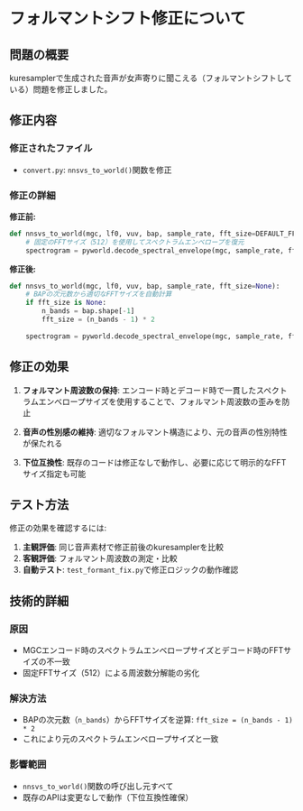 # フォルマントシフト修正について

## 問題の概要

kuresamplerで生成された音声が女声寄りに聞こえる（フォルマントシフトしている）問題を修正しました。

## 修正内容

### 修正されたファイル
- `convert.py`: `nnsvs_to_world()`関数を修正

### 修正の詳細

**修正前:**
```python
def nnsvs_to_world(mgc, lf0, vuv, bap, sample_rate, fft_size=DEFAULT_FFT_SIZE):
    # 固定のFFTサイズ（512）を使用してスペクトラムエンベロープを復元
    spectrogram = pyworld.decode_spectral_envelope(mgc, sample_rate, fft_size)
```

**修正後:**
```python
def nnsvs_to_world(mgc, lf0, vuv, bap, sample_rate, fft_size=None):
    # BAPの次元数から適切なFFTサイズを自動計算
    if fft_size is None:
        n_bands = bap.shape[-1]
        fft_size = (n_bands - 1) * 2
    
    spectrogram = pyworld.decode_spectral_envelope(mgc, sample_rate, fft_size)
```

## 修正の効果

1. **フォルマント周波数の保持**: エンコード時とデコード時で一貫したスペクトラムエンベロープサイズを使用することで、フォルマント周波数の歪みを防止

2. **音声の性別感の維持**: 適切なフォルマント構造により、元の音声の性別特性が保たれる

3. **下位互換性**: 既存のコードは修正なしで動作し、必要に応じて明示的なFFTサイズ指定も可能

## テスト方法

修正の効果を確認するには:

1. **主観評価**: 同じ音声素材で修正前後のkuresamplerを比較
2. **客観評価**: フォルマント周波数の測定・比較
3. **自動テスト**: `test_formant_fix.py`で修正ロジックの動作確認

## 技術的詳細

### 原因
- MGCエンコード時のスペクトラムエンベロープサイズとデコード時のFFTサイズの不一致
- 固定FFTサイズ（512）による周波数分解能の劣化

### 解決方法
- BAPの次元数（`n_bands`）からFFTサイズを逆算: `fft_size = (n_bands - 1) * 2`
- これにより元のスペクトラムエンベロープサイズと一致

### 影響範囲
- `nnsvs_to_world()`関数の呼び出し元すべて
- 既存のAPIは変更なしで動作（下位互換性確保）